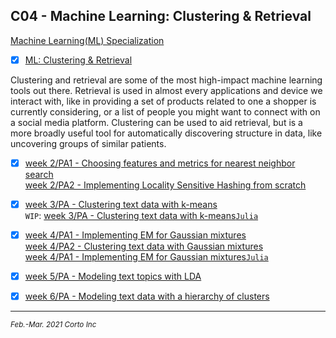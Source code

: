 ## C04 - Machine Learning: Clustering & Retrieval

  [Machine Learning(ML) Specialization](https://www.coursera.org/specializations/machine-learning)

  - [x] [ML: Clustering & Retrieval](https://www.coursera.org/learn/ml-clustering-and-retrieval)

Clustering and retrieval are some of the most high-impact machine learning tools out there.
Retrieval is used in almost every applications and device we interact with, like in providing a set of products related to one a shopper is currently considering,
or a list of people you might want to connect with on a social media platform.
Clustering can be used to aid retrieval, but is a more broadly useful tool for automatically discovering structure in data, like uncovering groups of similar patients.

  - [x] [week 2/PA1 - Choosing features and metrics for nearest neighbor search](https://github.com/pascal-p/ML_UW_Spec/blob/main/C04/w02/C04w02_nb_pa1.ipynb)<br />
        [week 2/PA2 - Implementing Locality Sensitive Hashing from scratch](https://github.com/pascal-p/ML_UW_Spec/blob/main/C04/w02/C04w02_nb_pa2.ipynb)<br />

  - [x] [week 3/PA - Clustering text data with k-means](https://github.com/pascal-p/ML_UW_Spec/blob/main/C04/w03/C04w03_nb_pa.ipynb)<br />
        `WIP`: [week 3/PA - Clustering text data with k-means`Julia`](https://github.com/pascal-p/ML_UW_Spec/blob/main/C04/w03/C04w03_nb_pa.ipynb)<br />

  - [x] [week 4/PA1 - Implementing EM for Gaussian mixtures](https://github.com/pascal-p/ML_UW_Spec/blob/main/C04/w04/C04w04_nb_pa1.ipynb)<br />
        [week 4/PA2 - Clustering text data with Gaussian mixtures](https://github.com/pascal-p/ML_UW_Spec/blob/main/C04/w04/C04w04_nb_pa2.ipynb)<br />
        [week 4/PA1 - Implementing EM for Gaussian mixtures`Julia`](https://github.com/pascal-p/ML_UW_Spec/blob/main/C04/w04/C04w04_nb_pa1.jl)<br />

  - [x] [week 5/PA - Modeling text topics with LDA](https://github.com/pascal-p/ML_UW_Spec/blob/main/C04/w05/C04w05_nb_pa.ipynb)<br />

  - [x] [week 6/PA - Modeling text data with a hierarchy of clusters](https://github.com/pascal-p/ML_UW_Spec/blob/main/C04/w06/C04w06_nb_pa.ipynb)<br />

<hr />
<p><sub><em>Feb.-Mar. 2021 Corto Inc</sub></em></p>
